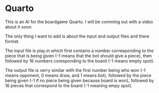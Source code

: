 # Quarto
This is an AI for the boardgame Quarto. I will be comming out with a video about it soon.

The only thing I want to add is about the input and output files and there format.

The input file is play.in which first contains a number corresponding to the piece that is being given (-1 means that the bot should give a piece), then followed by 16 numbers coresponding to the board (-1 means empty spot).

The output file is verry similar with the first number being who won (-1 means opponent, 0 means draw, and 1 means bot), followed by the piece being given (-1 if no piece being given because board is won), followed by 16 pieces that correspond to the board (-1 meaning empy spot).
